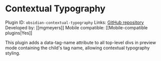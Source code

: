 # Contextual Typography

Plugin ID: `obsidian-contextual-typography`
Links: [GitHub repository](https://github.com/mgmeyers/obsidian-contextual-typography)
Developed by: [[mgmeyers]]
Mobile compatible: [[Mobile-compatible plugins|Yes]]

This plugin adds a data-tag-name attribute to all top-level divs in preview mode containing the child's tag name, allowing contextual typography styling.

